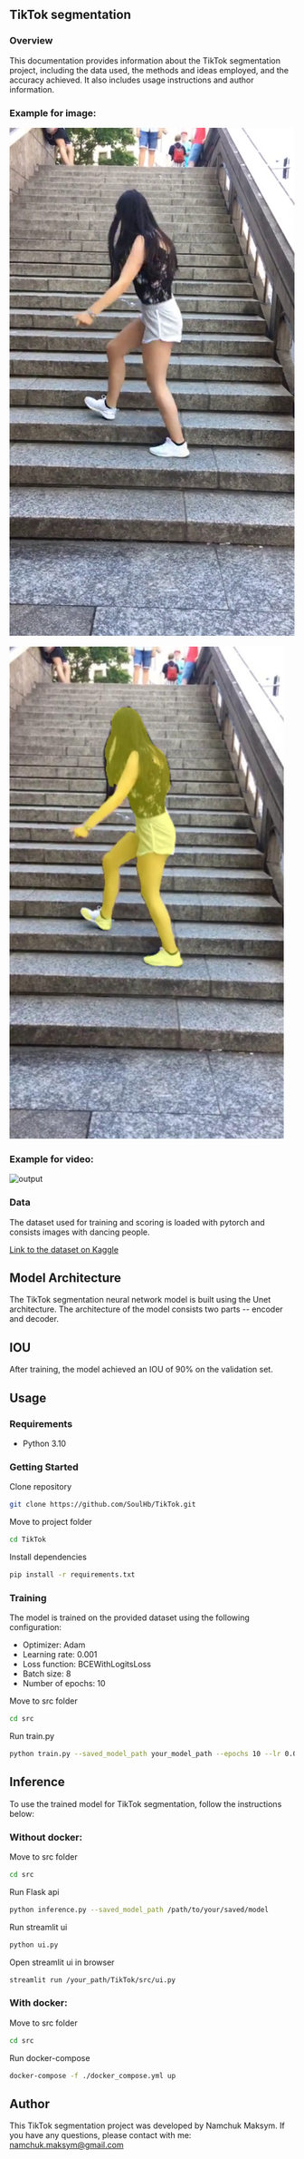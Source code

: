 ## TikTok segmentation 

### Overview
This documentation provides information about the TikTok segmentation project, including the data used, the methods and ideas employed, and the accuracy achieved. It also includes usage instructions and author information.

### Example for image:
    
![Input](Examples/input.png)


![output](Examples/output.png)

### Example for video:

![output](Examples/input.gif)


### Data
The dataset used for training and scoring is loaded with pytorch and consists images with dancing people.

[Link to the dataset on Kaggle](https://www.kaggle.com/datasets/tapakah68/segmentation-full-body-tiktok-dancing-dataset
)
## Model Architecture
The TikTok segmentation neural network model is built using the Unet architecture. The architecture of the model consists two parts -- encoder and decoder.
## IOU
After training, the model achieved an IOU of 90% on the validation set.
## Usage
### Requirements

- Python 3.10

### Getting Started
Clone repository
```bash
git clone https://github.com/SoulHb/TikTok.git
```
Move to project folder
```bash
cd TikTok
```
Install dependencies
```bash
pip install -r requirements.txt
```
### Training
The model is trained on the provided dataset using the following configuration:
- Optimizer: Adam
- Learning rate: 0.001
- Loss function: BCEWithLogitsLoss
- Batch size: 8
- Number of epochs: 10

Move to src folder
```bash
cd src
```
Run train.py
```bash
python train.py --saved_model_path your_model_path --epochs 10 --lr 0.001 --batch_size 32 /path/to/Examples /path/to/masks
```

## Inference
To use the trained model for TikTok segmentation, follow the instructions below:

### Without docker:
Move to src folder
```bash
cd src
```
Run Flask api
```bash
python inference.py --saved_model_path /path/to/your/saved/model
```
Run streamlit ui
```bash
python ui.py
```

Open streamlit ui in browser
```bash
streamlit run /your_path/TikTok/src/ui.py
```
### With docker:
Move to src folder
```bash
cd src
```
Run docker-compose
 ```bash
docker-compose -f ./docker_compose.yml up
```

## Author
This TikTok segmentation project was developed by Namchuk Maksym. If you have any questions, please contact with me: namchuk.maksym@gmail.com
